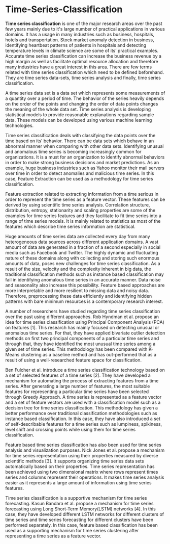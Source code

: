 # Time-Series-Classification

  **Time series classification** is one of the major research areas over the past few years mainly due to it's large number of practical applications in various domains. It has a usage in many industries such as business, hospitals, hotels and transportation. Stock market anomaly detection in business, identifying heartbeat patterns of patients in hospitals and detecting temperature levels in climate science are some of its’ practical examples. Accurate time series classification can increase the business revenue by a high margin as well as facilitate optimal resource allocation and therefore many industries have a great interest in this area. There are few terms related with time series classification which need to be defined beforehand. They are time series data-sets, time series analysis and finally, time series classification.

  A time series data set is a data set which represents some measurements of a quantity over a period of time. The behavior of the series heavily depends on the order of the points and changing the order of data points changes the meaning of the whole data set. Time series analysis is developing statistical models to provide reasonable explanations regarding sample data. These models can be developed using various machine learning technologies.

   Time series classification deals with classifying the data points over the time based on its’ behavior. There can be data sets which behave in an abnormal manner when comparing with other data sets. Identifying unusual and anomalous time series is becoming increasingly common for organizations. It is a must for an organization to identify abnormal behaviors in order to make strong business decisions and market predictions. As an example, huge business industries such as Yahoo monitor their mail servers over time in order to detect anomalies and malicious time series. In this case, Feature Extraction can be used as a methodology for time series classification.

  Feature extraction related to extracting information from a time serious in order to represent the time series as a feature vector. These features can be derived by using scientific time series analysis. Correlation structure, distribution, entropy, stationarity and scaling properties are some of the examples for time series features and they facilitate to fit time series into a range of time series models. It is mainly related to statistics as most of the features which describe time series information are statistical.

  Huge amounts of time series data are collected every day from many heterogeneous data sources across different application domains. A vast amount of data are generated in a fraction of a second especially in social media such as Facebook and Twitter. The highly dynamic and fluctuating nature of these domains along with collecting and storing such enormous amounts of data, poses new challenges for time series classification. As a result of the size, velocity and the complexity inherent in big data, the traditional classification methods such as instance based classification may fail in identifying anomalous time series in an accurate manner. Data noise and seasonality also increase this possibility. Feature based approaches are more interpretable and more resilient to missing data and noisy data. Therefore, preprocessing these data efficiently and identifying hidden patterns with bare minimum resources is a contemporary research interest.

  A number of researchers have studied regarding time series classification over the past using different approaches. Rob Hyndman et al. propose an idea for time series classification using Principal Component Analysis (PCA) on features [1]. This research has mainly focused on detecting unusual or anomalous time series. For that, they have applied bivariate outlier detection methods on first two principal components of a particular time series and through that, they have identified the most unusual time series among a given set of time series. This methodology has been compared with K-Means clustering as a baseline method and has out-performed that as a result of using a well-researched feature space for classification.

  Ben Fulcher et al. introduce a time series classification technology based on a set of selected features of a time series [2]. They have developed a mechanism for automating the process of extracting features from a time series. After generating a large number of features, the most suitable features for representing a particular time series have been selected through Greedy Approach. A time series is represented as a feature vector and a set of feature vectors are used with a classification model such as a decision tree for time series classification. This methodology has given a better performance over traditional classification methodologies such as instance based classification. In this case, they have also introduced a set of self-describable features for a time series such as lumpiness, spikiness, level shift and crossing points while using them for time series classification.

  Feature based time series classification has also been used for time series analysis and visualization purposes. Nick Jones et al. propose a mechanism for time series representation using their properties measured by diverse scientific methods [3]. It supports organizing time series data sets automatically based on their properties. Time series representation has been achieved using two dimensional matrix where rows represent times series and columns represent their operations. It makes time series analysis easier as it represents a large amount of information using time series features.

  Time series classification is a supportive mechanism for time series forecasting. Kasun Bandara et al. propose a mechanism for time series forecasting using Long Short-Term Memory(LSTM) networks [4]. In this case, they have developed different LSTM networks for different clusters of time series and time series forecasting for different clusters have been performed separately. In this case, feature based classification has been used as a supporting mechanism for time series clustering after representing a time series as a feature vector.
